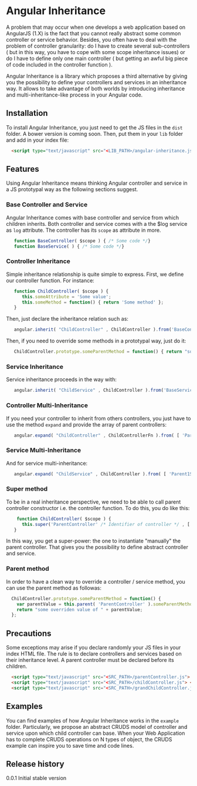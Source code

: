 Angular Inheritance
===================

A problem that may occur when one develops a web application based on AngularJS (1.X) is the fact that you cannot really abstract some common controller or service behavior. Besides, you often have to deal with the problem of controller granularity: do I have to create several sub-controllers ( but in this way, you have to cope with some scope inheritance issues) or do I have to define only one main controller ( but getting an awful big piece of code included in the controller function ).  

Angular Inheritance is a library which proposes a third alternative by giving you the possibility to define your controllers and services in an inheritance way. It allows to take advantage of both worlds by introducing inheritance and multi-inheritance-like process in your Angular code.

## Installation

To install Angular Inheritance, you just need to get the JS files in the ```dist``` folder. A bower version is coming soon. Then, put them in your ```lib``` folder and add in your index file:

```html
  <script type="text/javascript" src="<LIB_PATH>/angular-inheritance.js"> </script>
```

## Features

Using Angular Inheritance means thinking Angular controller and service in a JS prototypal way as the following sections suggest.

### Base Controller and Service

Angular Inheritance comes with base controller and service from which children inherits. Both controller and service comes with a the $log service as ```log``` attribute. The controller has its ```scope``` as attribute in more.

```js
   function BaseController( $scope ) { /* Some code */}
   function BaseService( ) { /* Some code */}
```

### Controller Inheritance

Simple inheritance relationship is quite simple to express. First, we define our controller function. For instance:

```js
   function ChildController( $scope ) {
      this.someAttribute = 'Some value';
      this.someMethod = function() { return 'Some method' };
   }

```
Then, just declare the inheritance relation such as:

```js
   angular.inherit( "ChildController" , ChildController ).from('BaseController');
```

Then, if you need to override some methods in a prototypal way, just do it:

```js
   ChildController.prototype.someParentMethod = function() { return "some overriden value"; };
```

### Service Inheritance

Service inheritance proceeds in the way with:

```js
   angular.inherit( "ChildService" , ChildController ).from('BaseService');
```

### Controller Multi-Inheritance

If you need your controller to inherit from others controllers, you just have to use the method  ```expand``` and provide the array of parent controllers:

```js
   angular.expand( "ChildController" , ChildControllerFn ).from( [ 'Parent1Controller' , 'Parent2Controller' , 'Parent3Controller' ]);
```

### Service Multi-Inheritance

And for service multi-inheritance:

```js
   angular.expand( "ChildService" , ChildController ).from( [ 'Parent1Service' , 'Parent2Service' , 'Parent3Service' ]);
```

### Super method

To be in a real inheritance perspective, we need to be able to call parent controller constructor i.e. the controller function. To do this, you do like this:

```js
    function ChildController( $scope ) {
      this.super('ParentController' /* Identifier of controller */ , [ $scope ] /* List of constructor arguments */ );
   }
```
In this way, you get a super-power: the one to instantiate "manually" the parent controller. That gives you the possibility to define abstract controller and service.

### Parent method

In order to have a clean way to override a controller / service method, you can use the parent method as followas:

```js
  ChildController.prototype.someParentMethod = function() {
    var parentValue = this.parent( 'ParentController' ).someParentMethod.apply( this , [] );
    return "some overriden value of " + parentValue;
  };
```

## Precautions

Some exceptions may arise if you declare randomly your JS files in your index HTML file. The rule is to declare controllers and services based on their inheritance level. A parent controller must be declared before its children.

```html
  <script type="text/javascript" src="<SRC_PATH>/parentController.js"> </script>
  <script type="text/javascript" src="<SRC_PATH>/childController.js"> </script>
  <script type="text/javascript" src="<SRC_PATH>/grandChildController.js"> </script>
```

## Examples

You can find examples of how Angular Inheritance works in the ```example``` folder. Particularly, we propose an abstract CRUDS model of controller and service upon which child controller can base. When your Web Application has to complete CRUDS operations on N types of object, the CRUDS example can inspire you to save time and code lines.

## Release history

0.0.1 Initial stable version
